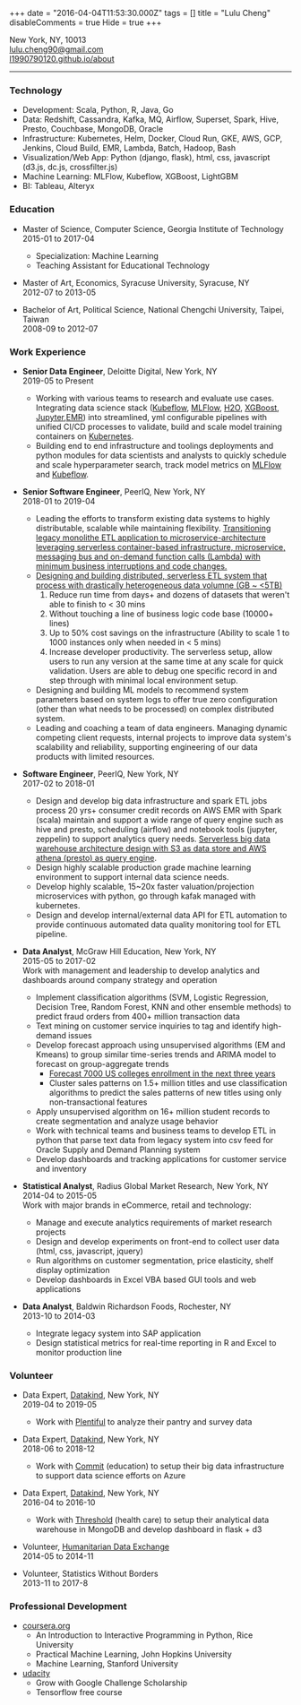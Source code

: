 +++
date = "2016-04-04T11:53:30.000Z"
tags = []
title = "Lulu Cheng"
disableComments = true
Hide = true
+++

<!--more-->

New York, NY, 10013  
[lulu.cheng90@gmail.com](mailto:lulu.cheng90@gmail.com)  
[l1990790120.github.io/about](http://l1990790120.github.io/about)  

-------------

### Technology

* Development: Scala, Python, R, Java, Go
* Data: Redshift, Cassandra, Kafka, MQ, Airflow, Superset, Spark, Hive, Presto, Couchbase, MongoDB, Oracle
* Infrastructure: Kubernetes, Helm, Docker, Cloud Run, GKE, AWS, GCP, Jenkins, Cloud Build, EMR, Lambda, Batch, Hadoop, Bash
* Visualization/Web App: Python (django, flask), html, css, javascript (d3.js, dc.js, crossfilter.js)
* Machine Learning: MLFlow, Kubeflow, XGBoost, LightGBM
* BI: Tableau, Alteryx

### Education

* Master of Science, Computer Science, Georgia Institute of Technology  
2015-01 to 2017-04
  * Specialization: Machine Learning
  * Teaching Assistant for Educational Technology 

* Master of Art, Economics, Syracuse University, Syracuse, NY  
2012-07 to 2013-05
* Bachelor of Art, Political Science, National Chengchi University, Taipei, Taiwan  
2008-09 to 2012-07

### Work Experience

* **Senior Data Engineer**, Deloitte Digital, New York, NY  
2019-05 to Present
  * Working with various teams to research and evaluate use cases. Integrating data science stack ([Kubeflow](https://www.kubeflow.org/), [MLFlow](https://mlflow.org/), [H2O](https://www.h2o.ai/), [XGBoost](https://xgboost.readthedocs.io/), [Jupyter](https://jupyter.org/),[EMR](https://aws.amazon.com/emr/)) into streamlined, yml configurable pipelines with unified CI/CD processes to validate, build and scale model training containers on [Kubernetes](https://kubernetes.io/).
  * Building end to end infrastructure and toolings deployments and python modules for data scientists and analysts to quickly schedule and scale hyperparameter search, track model metrics on [MLFlow](https://mlflow.org/) and [Kubeflow](https://www.kubeflow.org/).

* **Senior Software Engineer**, PeerIQ, New York, NY  
2018-01 to 2019-04  
  * Leading the efforts to transform existing data systems to highly distributable, scalable while maintaining flexibility. [Transitioning legacy monolithe ETL application to microservice-architecture leveraging serverless container-based infrastructure, microservice, messaging bus and on-demand function calls (Lambda) with minimum business interruptions and code changes.](https://medium.com/@l1990790120/the-battles-of-etl-bottlenecks-and-how-to-fight-them-bd242dfc6733)
  * [Designing and building distributed, serverless ETL system that process with drastically heterogeneous data volumne (GB ~ <5TB)](https://medium.com/@l1990790120/why-spark-is-not-the-distributed-framework-of-the-future-ab974ea75308)
    1. Reduce run time from days+ and dozens of datasets that weren't able to finish to < 30 mins
    2. Without touching a line of business logic code base (10000+ lines)
    3. Up to 50% cost savings on the infrastructure (Ability to scale 1 to 1000 instances only when needed in < 5 mins)
    4. Increase developer productivity. The serverless setup, allow users to run any version at the same time at any scale for quick validation. Users are able to debug one specific record in and step through with minimal local environment setup.
  * Designing and building ML models to recommend system parameters based on system logs to offer true zero configuration (other than what needs to be processed) on complex distributed system.
  * Leading and coaching a team of data engineers. Managing dynamic competing client requests, internal projects to improve data system's scalability and reliability, supporting engineering of our data products with limited resources.
* **Software Engineer**, PeerIQ, New York, NY  
2017-02 to 2018-01  
  * Design and develop big data infrastructure and spark ETL jobs process 20 yrs+ consumer credit records on AWS EMR with Spark (scala) maintain and support a wide range of query engine such as hive and presto, scheduling (airflow) and notebook tools (jupyter, zeppelin) to support analytics query needs. [Serverless big data warehouse architecture design with S3 as data store and AWS athena (presto) as query engine](https://medium.com/@l1990790120/how-we-do-serverless-big-data-etl-olap-queries-15979a71574).
  * Design highly scalable production grade machine learning environment to support internal data science needs.
  * Develop highly scalable, 15~20x faster valuation/projection microservices with python, go through kafak managed with kubernetes.
  * Design and develop internal/external data API for ETL automation to provide continuous automated data quality monitoring tool for ETL pipeline.
* **Data Analyst**, McGraw Hill Education, New York, NY  
2015-05 to 2017-02  
Work with management and leadership to develop analytics and dashboards around company strategy and operation
  * Implement classification algorithms (SVM, Logistic Regression, Decision Tree, Random Forest, KNN and other ensemble methods) to predict fraud orders from 400+ million transaction data
  * Text mining on customer service inquiries to tag and identify high-demand issues
  * Develop forecast approach using unsupervised algorithms (EM and Kmeans) to group similar time-series trends and ARIMA model to forecast on group-aggregate trends
    * [Forecast 7000 US colleges enrollment in the next three years](https://l1990790120.github.io/post/2015-12-14-college-enrollment-forecast-inst-level/)
    * Cluster sales patterns on 1.5+ million titles and use classification algorithms to predict the sales patterns of new titles using only non-transactional features
  * Apply unsupervised algorithm on 16+ million student records to create segmentation and analyze usage behavior
  * Work with technical teams and business teams to develop ETL in python that parse text data from legacy system into csv feed for Oracle Supply and Demand Planning system
  * Develop dashboards and tracking applications for customer service and inventory

* **Statistical Analyst**, Radius Global Market Research, New York, NY  
2014-04 to 2015-05  
Work with major brands in eCommerce, retail and technology:
  * Manage and execute analytics requirements of market research projects
  * Design and develop experiments on front-end to collect user data (html, css, javascript, jquery)
  * Run algorithms on customer segmentation, price elasticity, shelf display optimization
  * Develop dashboards in Excel VBA based GUI tools and web applications

* **Data Analyst**, Baldwin Richardson Foods, Rochester, NY  
2013-10 to 2014-03  
  * Integrate legacy system into SAP application
  * Design statistical metrics for real-time reporting in R and Excel to monitor production line

### Volunteer

* Data Expert, [Datakind](http://www.datakind.org/), New York, NY  
2019-04 to 2019-05  
  * Work with [Plentiful](https://www.plentifulapp.com/) to analyze their pantry and survey data

* Data Expert, [Datakind](http://www.datakind.org/), New York, NY  
2018-06 to 2018-12  
  * Work with [Commit](https://commitpartnership.org/) (education) to setup their big data infrastructure to support data science efforts on Azure

* Data Expert, [Datakind](http://www.datakind.org/), New York, NY  
2016-04 to 2016-10  
  * Work with [Threshold](http://www.thresholds.org/) (health care) to setup their analytical data warehouse in MongoDB and develop dashboard in flask + d3

* Volunteer, [Humanitarian Data Exchange](https://data.hdx.rwlabs.org/)  
2014-05 to 2014-11
* Volunteer, Statistics Without Borders  
2013-11 to 2017-8

### Professional Development

* [coursera.org](https://www.coursera.org/)
  * An Introduction to Interactive Programming in Python, Rice University
  * Practical Machine Learning, John Hopkins University
  * Machine Learning, Stanford University
* [udacity](https://www.udacity.com/)
  * Grow with Google Challenge Scholarship 
  * Tensorflow free course
